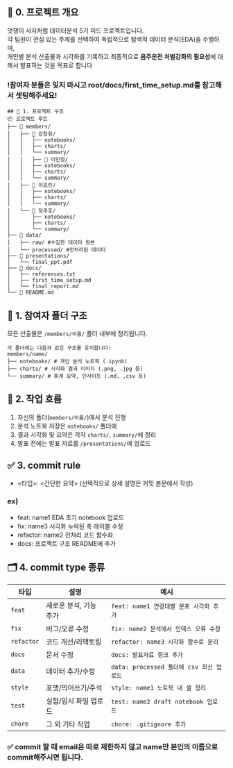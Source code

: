 ## 📌 0. 프로젝트 개요
멋쟁이 사자처럼 데이터분석 5기 미드 프로젝트입니다.  
각 팀원이 관심 있는 주제를 선택하여 독립적으로 탐색적 데이터 분석(EDA)을 수행하며,  
개인별 분석 산출물과 시각화를 기록하고 최종적으로 **음주운전 처벌강화의 필요성**에 대해서
발표하는 것을 목표로 합니다

### **!참여자 분들은 잊지 마시고 root/docs/first_time_setup.md를 참고해서 셋팅해주세요!**

```text
## 📁 1. 프로젝트 구조
📦 프로젝트 루트
├── 📁 members/
│   ├── 📁 강창휘/
│   │   ├── notebooks/ 
│   │   ├── charts/
│   │   └── summary/ 
│   │   ├── 📁 이민정/
│   │   ├── notebooks/
│   │   ├── charts/
│   │   └── summary/
│   ├── 📁 이효린/
│   │   ├── notebooks/
│   │   ├── charts/
│   │   └── summary/
│   └── 📁 장주호/
│       ├── notebooks/
│       ├── charts/
│       └── summary/
├── 📁 data/
│   ├── raw/ #수집한 데이터 원본
│   └── processed/ #전처리된 데이터
├── 📁 presentations/
│   └── final_ppt.pdf 
├── 📁 docs/
│   ├── references.txt
│   ├── first_time_setup.md
│   └── final_report.md
└── 📄 README.md
```

## 👥 1. 참여자 폴더 구조

모든 산출물은 `/members/이름/` 폴더 내부에 정리됩니다.
```text
각 폴더에는 다음과 같은 구조를 유지합니다:
members/name/
├── notebooks/ # 개인 분석 노트북 (.ipynb)
├── charts/ # 시각화 결과 이미지 (.png, .jpg 등)
└── summary/ # 통계 요약, 인사이트 (.md, .csv 등)
```

## 🔄 2. 작업 흐름

1. 자신의 폴더(`members/이름/`)에서 분석 진행
2. 분석 노트북 저장은 `notebooks/` 폴더에
3. 결과 시각화 및 요약은 각각 `charts/`, `summary/`에 정리
4. 발표 전에는 발표 자료를 `/presentations/`에 업로드

## ✅ 3. commit rule
- <타입>: <간단한 요약> (선택적으로 상세 설명은 커밋 본문에서 작성)

### ex)
- feat: name1 EDA 초기 notebook 업로드
- fix: name3 시각화 누락된 축 레이블 수정
- refactor: name2 전처리 코드 함수화
- docs: 프로젝트 구조 README에 추가

## 🗂️ 4. commit type 종류

| 타입         | 설명            | 예시                               |
| ---------- | ------------- | -------------------------------- |
| `feat`     | 새로운 분석, 기능 추가 | `feat: name1 연령대별 분포 시각화 추가`     |
| `fix`      | 버그/오류 수정      | `fix: name2 분석에서 인덱스 오류 수정`      |
| `refactor` | 코드 개선/리팩토링    | `refactor: name3 시각화 함수로 분리`     |
| `docs`     | 문서 수정         | `docs: 발표자료 링크 추가`               |
| `data`     | 데이터 추가/수정     | `data: processed 폴더에 csv 최신 업로드` |
| `style`    | 포맷/띄어쓰기/주석    | `style: name1 노트북 내 셀 정리`        |
| `test`     | 실험/임시 파일 업로드  | `test: name2 draft notebook 업로드` |
| `chore`    | 그 외 기타 작업     | `chore: .gitignore 추가`           |

### ✅ commit 할 때 email은 따로 제한하지 않고 name만 본인의 이름으로 commit해주시면 됩니다.
